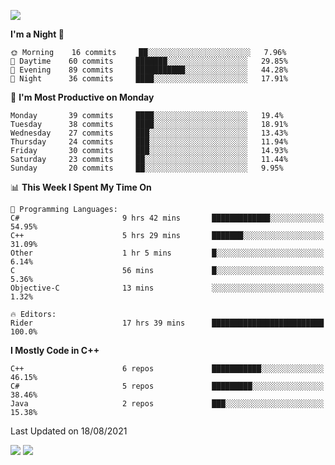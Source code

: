 ![](https://komarev.com/ghpvc/?username=lilpidgey&color=red)
<!--START_SECTION:waka-->
**I'm a Night 🦉** 

```text
🌞 Morning    16 commits     ██░░░░░░░░░░░░░░░░░░░░░░░   7.96% 
🌆 Daytime    60 commits     ███████░░░░░░░░░░░░░░░░░░   29.85% 
🌃 Evening    89 commits     ███████████░░░░░░░░░░░░░░   44.28% 
🌙 Night      36 commits     ████░░░░░░░░░░░░░░░░░░░░░   17.91%

```
📅 **I'm Most Productive on Monday** 

```text
Monday       39 commits     ████░░░░░░░░░░░░░░░░░░░░░   19.4% 
Tuesday      38 commits     ████░░░░░░░░░░░░░░░░░░░░░   18.91% 
Wednesday    27 commits     ███░░░░░░░░░░░░░░░░░░░░░░   13.43% 
Thursday     24 commits     ███░░░░░░░░░░░░░░░░░░░░░░   11.94% 
Friday       30 commits     ███░░░░░░░░░░░░░░░░░░░░░░   14.93% 
Saturday     23 commits     ██░░░░░░░░░░░░░░░░░░░░░░░   11.44% 
Sunday       20 commits     ██░░░░░░░░░░░░░░░░░░░░░░░   9.95%

```


📊 **This Week I Spent My Time On** 

```text
💬 Programming Languages: 
C#                       9 hrs 42 mins       █████████████░░░░░░░░░░░░   54.95% 
C++                      5 hrs 29 mins       ███████░░░░░░░░░░░░░░░░░░   31.09% 
Other                    1 hr 5 mins         █░░░░░░░░░░░░░░░░░░░░░░░░   6.14% 
C                        56 mins             █░░░░░░░░░░░░░░░░░░░░░░░░   5.36% 
Objective-C              13 mins             ░░░░░░░░░░░░░░░░░░░░░░░░░   1.32%

🔥 Editors: 
Rider                    17 hrs 39 mins      █████████████████████████   100.0%

```

**I Mostly Code in C++** 

```text
C++                      6 repos             ███████████░░░░░░░░░░░░░░   46.15% 
C#                       5 repos             █████████░░░░░░░░░░░░░░░░   38.46% 
Java                     2 repos             ███░░░░░░░░░░░░░░░░░░░░░░   15.38%

```



 Last Updated on 18/08/2021
<!--END_SECTION:waka-->
![](https://hit.yhype.me/github/profile?user_id=42968544)
![](https://komarev.com/ghpvc/?lilpidgey)
